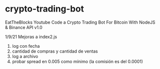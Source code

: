 # crypto-trading-bot 
EatTheBlocks Youtube
Code a Crypto Trading Bot For Bitcoin With NodeJS & Binance API
v1.0

1/9/21
Mejoras a index2.js
1) log con fecha
2) cantidad de compras y cantidad de ventas
3) log a archivo
4) probar spread en 0.005 como mínimo (la comisión es del 0.0001)
